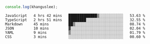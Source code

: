 ```js
console.log(khanguslee);
```

<!--START_SECTION:waka-->

```text
JavaScript   4 hrs 42 mins   █████████████▒░░░░░░░░░░░   53.63 %
TypeScript   2 hrs 51 mins   ████████░░░░░░░░░░░░░░░░░   32.55 %
Markdown     45 mins         ██▒░░░░░░░░░░░░░░░░░░░░░░   08.74 %
JSON         10 mins         ▓░░░░░░░░░░░░░░░░░░░░░░░░   02.04 %
YAML         9 mins          ▒░░░░░░░░░░░░░░░░░░░░░░░░   01.79 %
CSS          3 mins          ░░░░░░░░░░░░░░░░░░░░░░░░░   00.60 %
```

<!--END_SECTION:waka-->

<!--
**khanguslee/khanguslee** is a ✨ _special_ ✨ repository because its `README.md` (this file) appears on your GitHub profile.

Here are some ideas to get you started:

- 🔭 I’m currently working on ...
- 🌱 I’m currently learning ...
- 👯 I’m looking to collaborate on ...
- 🤔 I’m looking for help with ...
- 💬 Ask me about ...
- 📫 How to reach me: ...
- 😄 Pronouns: ...
- ⚡ Fun fact: ...
-->

